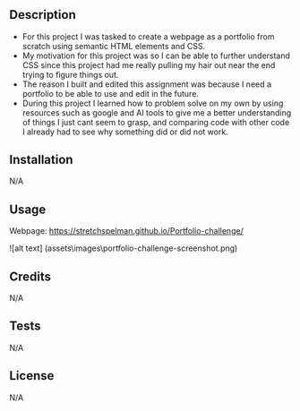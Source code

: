 # <Portfolio-challenge>

## Description
- For this project I was tasked to create a webpage as a portfolio from scratch using semantic HTML elements and CSS.
- My motivation for this project was so I can be able to further understand CSS since this project had me really pulling my hair out near the end trying to figure things out.
- The reason I built and edited this assignment was because I need a portfolio to be able to use and edit in the future.
- During this project I learned how to problem solve on my own by using resources such as google and AI tools to give me a better understanding of things I just cant seem to grasp, and comparing code with other code I already had to see why something did or did not work.

## Installation
N/A

## Usage
Webpage: https://stretchspelman.github.io/Portfolio-challenge/

![alt text] (assets\images\portfolio-challenge-screenshot.png)

## Credits
N/A

## Tests
N/A

## License 
N/A